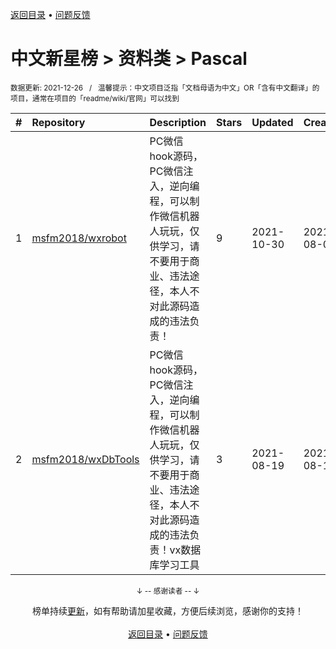 <a href="https://github.com/kon9chunkit/GitHub-Chinese-Top-Charts#github中文排行榜">返回目录</a> • <a href="/content/docs/feedback.md">问题反馈</a>

# 中文新星榜 > 资料类 > Pascal
<sub>数据更新: 2021-12-26&nbsp;&nbsp;&nbsp;/&nbsp;&nbsp;&nbsp;温馨提示：中文项目泛指「文档母语为中文」OR「含有中文翻译」的项目，通常在项目的「readme/wiki/官网」可以找到</sub>

|#|Repository|Description|Stars|Updated|Created|
|:-|:-|:-|:-|:-|:-|
|1|[msfm2018/wxrobot](https://github.com/msfm2018/wxrobot)|PC微信hook源码，PC微信注入，逆向编程，可以制作微信机器人玩玩，仅供学习，请不要用于商业、违法途径，本人不对此源码造成的违法负责！|9|2021-10-30|2021-08-04|
|2|[msfm2018/wxDbTools](https://github.com/msfm2018/wxDbTools)|PC微信hook源码，PC微信注入，逆向编程，可以制作微信机器人玩玩，仅供学习，请不要用于商业、违法途径，本人不对此源码造成的违法负责！vx数据库学习工具|3|2021-08-19|2021-08-19|

<div align="center">
    <p><sub>↓ -- 感谢读者 -- ↓</sub></p>
    榜单持续<a href="/content/docs/milestone.md">更新</a>，如有帮助请加星收藏，方便后续浏览，感谢你的支持！
</div>

<br/>

<div align="center"><a href="https://github.com/kon9chunkit/GitHub-Chinese-Top-Charts#github中文排行榜">返回目录</a> • <a href="/content/docs/feedback.md">问题反馈</a></div>
